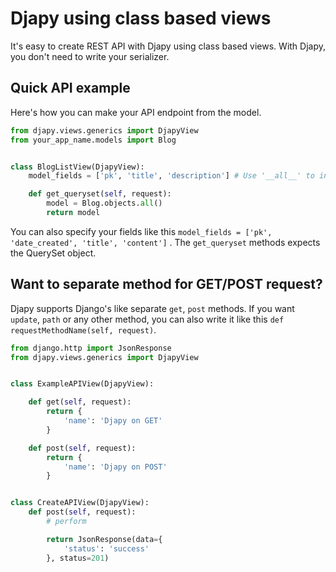 # Djapy using class based views

It's easy to create REST API with Djapy using class based views. With Djapy, you don't
need to write your serializer.

## Quick API example

Here's how you can make your API endpoint from the model.

```python
from djapy.views.generics import DjapyView
from your_app_name.models import Blog


class BlogListView(DjapyView):
    model_fields = ['pk', 'title', 'description'] # Use '__all__' to include all fields

    def get_queryset(self, request):
        model = Blog.objects.all()
        return model

```

You can also specify your fields like this `model_fields = ['pk', 'date_created', 'title', 'content']` .
The `get_queryset` methods expects the QuerySet object.

## Want to separate method for GET/POST request?

Djapy supports Django's like separate `get`, `post` methods. If you want `update`, `path` or any other method,
you can also write it like this `def requestMethodName(self, request)`.

```python
from django.http import JsonResponse
from djapy.views.generics import DjapyView


class ExampleAPIView(DjapyView):

    def get(self, request):
        return {
            'name': 'Djapy on GET'
        }

    def post(self, request):
        return {
            'name': 'Djapy on POST'
        }


class CreateAPIView(DjapyView):
    def post(self, request):
        # perform 

        return JsonResponse(data={
            'status': 'success'
        }, status=201)
```
